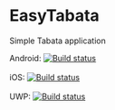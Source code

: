 # EasyTabata
Simple Tabata application

Android: [![Build status](https://build.appcenter.ms/v0.1/apps/d8f4b4bf-29fa-4947-ac22-41cb2c12ef0f/branches/master/badge)](https://appcenter.ms)<br/><br/>
iOS:     [![Build status](https://build.appcenter.ms/v0.1/apps/7dc06fd5-fed0-469d-8208-eef014fde4a4/branches/master/badge)](https://appcenter.ms)<br/><br/>
UWP:     [![Build status](https://build.appcenter.ms/v0.1/apps/0d53702d-cf17-45b1-b2c0-e0b85dd06f03/branches/master/badge)](https://appcenter.ms)<br/><br/>
